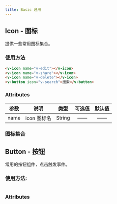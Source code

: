 ```yaml
---
title: Basic 通用
---
```


## Icon - 图标
提供一些常用图标集合。

### 使用方法

<ClientOnly>
  <icon-demo1></icon-demo1>
</ClientOnly>

```HTML
<v-icon name="v-edit"></v-icon>
<v-icon name="v-share"></v-icon>
<v-icon name="v-delete"></v-icon>
<v-button icon="v-search">搜索</v-button>
```

### Attributes
参数 | 说明 | 类型 | 可选值 | 默认值
:-:| :-: | :-: | :-: | :-: 
name | icon 图标名 | String | —— | ——


### 图标集合
<ClientOnly>
  <icon-demo2></icon-demo2>
</ClientOnly>

## Button - 按钮
常用的按钮组件，点击触发事件。

### 使用方法:

<ClientOnly>
  <button-demo1></button-demo1>
</ClientOnly>

```HTML

```

### Attributes